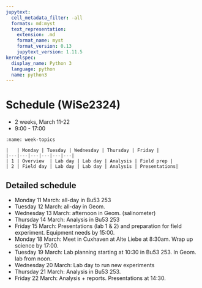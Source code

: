 ```yaml
---
jupytext:
  cell_metadata_filter: -all
  formats: md:myst
  text_representation:
    extension: .md
    format_name: myst
    format_version: 0.13
    jupytext_version: 1.11.5
kernelspec:
  display_name: Python 3
  language: python
  name: python3
---
```


# Schedule (WiSe2324)

- 2 weeks, March 11-22
- 9:00 - 17:00


```{table} Schedule overview
:name: week-topics

|   | Monday | Tuesday | Wednesday | Thursday | Friday |
|---|---|---|---|---|---|
| 1 | Overview  | Lab day | Lab day | Analysis | Field prep |
| 2 | Field day | Lab day | Lab day | Analysis | Presentations| 
```

## Detailed schedule

- Monday 11 March: all-day in Bu53 253
- Tuesday 12 March: all-day in Geom.
- Wednesday 13 March: afternoon in Geom. (salinometer)
- Thursday 14 March: Analysis in Bu53 253
- Friday 15 March: Presentations (lab 1 & 2) and preparation for field experiment.  Equipment needs by 15:00.
- Monday 18 March: Meet in Cuxhaven at Alte Liebe at 8:30am.  Wrap up science by 17:00.
- Tuesday 19 March: Lab planning starting at 10:30 in Bu53 253.  In Geom. lab from noon.
- Wednesday 20 March: Lab day to run new experiments
- Thursday 21 March: Analysis in Bu53 253.
- Friday 22 March: Analysis + reports.  Presentations at 14:30.